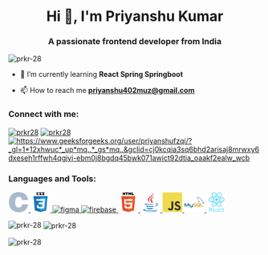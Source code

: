 <h1 align="center">Hi 👋, I'm Priyanshu Kumar</h1>
<h3 align="center">A passionate frontend developer from India</h3>

<p align="left"> <img src="https://komarev.com/ghpvc/?username=prkr-28&label=Profile%20views&color=0e75b6&style=flat" alt="prkr-28" /> </p>

- 🌱 I’m currently learning **React Spring Springboot**

- 📫 How to reach me **priyanshu402muz@gmail.com**

<h3 align="left">Connect with me:</h3>
<p align="left">
<a href="https://linkedin.com/in/prkr28" target="blank"><img align="center" src="https://raw.githubusercontent.com/rahuldkjain/github-profile-readme-generator/master/src/images/icons/Social/linked-in-alt.svg" alt="prkr28" height="30" width="40" /></a>
<a href="https://www.leetcode.com/prkr28" target="blank"><img align="center" src="https://raw.githubusercontent.com/rahuldkjain/github-profile-readme-generator/master/src/images/icons/Social/leet-code.svg" alt="prkr28" height="30" width="40" /></a>
<a href="https://auth.geeksforgeeks.org/user/https://www.geeksforgeeks.org/user/priyanshufzqi/?_gl=1*12xhwuc*_up*mq..*_gs*mq..&gclid=cj0kcqia3sq6bhd2arisaj8mrwxy6dxeseh1rffwh4qgjyi-ebm0j8bgdq45bwk071awict92dtia_oaakf2ealw_wcb" target="blank"><img align="center" src="https://raw.githubusercontent.com/rahuldkjain/github-profile-readme-generator/master/src/images/icons/Social/geeks-for-geeks.svg" alt="https://www.geeksforgeeks.org/user/priyanshufzqi/?_gl=1*12xhwuc*_up*mq..*_gs*mq..&gclid=cj0kcqia3sq6bhd2arisaj8mrwxy6dxeseh1rffwh4qgjyi-ebm0j8bgdq45bwk071awict92dtia_oaakf2ealw_wcb" height="30" width="40" /></a>
</p>

<h3 align="left">Languages and Tools:</h3>
<p align="left"> <a href="https://www.cprogramming.com/" target="_blank" rel="noreferrer"> <img src="https://raw.githubusercontent.com/devicons/devicon/master/icons/c/c-original.svg" alt="c" width="40" height="40"/> </a> <a href="https://www.w3schools.com/css/" target="_blank" rel="noreferrer"> <img src="https://raw.githubusercontent.com/devicons/devicon/master/icons/css3/css3-original-wordmark.svg" alt="css3" width="40" height="40"/> </a> <a href="https://www.figma.com/" target="_blank" rel="noreferrer"> <img src="https://www.vectorlogo.zone/logos/figma/figma-icon.svg" alt="figma" width="40" height="40"/> </a> <a href="https://firebase.google.com/" target="_blank" rel="noreferrer"> <img src="https://www.vectorlogo.zone/logos/firebase/firebase-icon.svg" alt="firebase" width="40" height="40"/> </a> <a href="https://www.w3.org/html/" target="_blank" rel="noreferrer"> <img src="https://raw.githubusercontent.com/devicons/devicon/master/icons/html5/html5-original-wordmark.svg" alt="html5" width="40" height="40"/> </a> <a href="https://www.java.com" target="_blank" rel="noreferrer"> <img src="https://raw.githubusercontent.com/devicons/devicon/master/icons/java/java-original.svg" alt="java" width="40" height="40"/> </a> <a href="https://developer.mozilla.org/en-US/docs/Web/JavaScript" target="_blank" rel="noreferrer"> <img src="https://raw.githubusercontent.com/devicons/devicon/master/icons/javascript/javascript-original.svg" alt="javascript" width="40" height="40"/> </a> <a href="https://www.mysql.com/" target="_blank" rel="noreferrer"> <img src="https://raw.githubusercontent.com/devicons/devicon/master/icons/mysql/mysql-original-wordmark.svg" alt="mysql" width="40" height="40"/> </a> <a href="https://reactjs.org/" target="_blank" rel="noreferrer"> <img src="https://raw.githubusercontent.com/devicons/devicon/master/icons/react/react-original-wordmark.svg" alt="react" width="40" height="40"/> </a> </p>

<p><img align="left" src="https://github-readme-stats.vercel.app/api/top-langs?username=prkr-28&show_icons=true&locale=en&layout=compact" alt="prkr-28" /></p>

<p>&nbsp;<img align="center" src="https://github-readme-stats.vercel.app/api?username=prkr-28&show_icons=true&locale=en" alt="prkr-28" /></p>

<p><img align="center" src="https://github-readme-streak-stats.herokuapp.com/?user=prkr-28&" alt="prkr-28" /></p>
